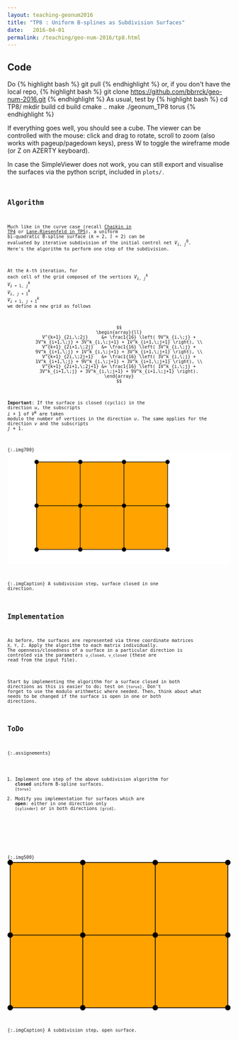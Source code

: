 ```yaml
---
layout: teaching-geonum2016
title: "TP8 : Uniform B-splines as Subdivision Surfaces"
date:   2016-04-01
permalink: /teaching/geo-num-2016/tp8.html
---
```


## Code
Do
{% highlight bash %}
git pull
{% endhighlight %}
or, if you don't have the local repo,
{% highlight bash %}
git clone https://github.com/bbrrck/geo-num-2016.git
{% endhighlight %}
As usual, test by
{% highlight bash %}
cd TP8/
mkdir build
cd build
cmake ..
make
./geonum_TP8 torus
{% endhighlight %}

If everything goes well, you should see a cube. The viewer can be controlled with the mouse: click and drag to rotate, scroll to zoom (also works with pageup/pagedown keys), press W to toggle the wireframe mode (or Z on AZERTY keyboard).

In case the SimpleViewer does not work, you can still export and visualise the surfaces via the python script, included in <code>plots/<code>.

## Algorithm
Much like in the curve case (recall [Chaikin in TP4](tp4.html) or [Lane-Riesenfeld in TP5](tp5.html)),
a uniform bi-quadratic B-spline surface ($k=2,l=2$) can be evaluated by iterative subdivision
of the initial control net $V^0_{i,\;j}$. Here's the algorithm to perform one step of the subdivision.

At the $k$-th iteration, for each cell of the grid composed of the vertices
$V^k_{i,\;j}$
$V^k_{i+1,\;j}$
$V^k_{i,\;j+1}$
$V^k_{i+1,\;j+1}$
we define a new grid as follows

$$
\begin{array}{ll}
 V^{k+1}_{2i,\;2j}     &= \frac1{16} \left( 9V^k_{i,\;j} + 3V^k_{i+1,\;j} + 3V^k_{i,\;j+1} + 1V^k_{i+1,\;j+1} \right), \\
 V^{k+1}_{2i+1,\;2j}   &= \frac1{16} \left( 3V^k_{i,\;j} + 9V^k_{i+1,\;j} + 1V^k_{i,\;j+1} + 3V^k_{i+1,\;j+1} \right), \\ 
 V^{k+1}_{2i,\;2j+1}   &= \frac1{16} \left( 3V^k_{i,\;j} + 1V^k_{i+1,\;j} + 9V^k_{i,\;j+1} + 3V^k_{i+1,\;j+1} \right), \\ 
 V^{k+1}_{2i+1,\;2j+1} &= \frac1{16} \left( 1V^k_{i,\;j} + 3V^k_{i+1,\;j} + 3V^k_{i,\;j+1} + 9V^k_{i+1,\;j+1} \right). 
\end{array}
$$

**Important**: If the surface is closed (cyclic) in the direction $u$, the subscripts $\scriptstyle i+1$ of $V^k$ are taken modulo the number of vertices in the direction $u$. The same applies for the direction $v$ and the subscripts $\scriptstyle j+1$.


{:.img700}
![subdivision](/assets/geo-num-2016/tp8/closed.gif)

{:.imgCaption}
A subdivision step, surface closed in one direction.


## Implementation
As before, the surfaces are represented via three coordinate matrices <code>X, Y, Z</code>. Apply the algorithm to each matrix individually. 
The openness/closedness of a surface in a particular direction is controled via the parameters <code>u_closed, v_closed</code> (these are read from the input file).

Start by implementing the algorithm for a surface closed in both directions as this is easier to do; test on <code>[torus]</code>. Don't forget to use the modulo arithmetic where needed. Then, think about what needs to be changed if the surface is open in one or both directions.


## ToDo

{:.assignements}
1. Implement one step of the above subdivision algorithm for **closed** uniform B-spline surfaces. <code>[torus]</code>
2. Modify you implementation for surfaces which are **open**: either in one direction only <code>[cylinder]</code>
or in both directions <code>[grid]</code>.

<br />

{:.img500}
![subdivision](/assets/geo-num-2016/tp8/open.gif)

{:.imgCaption}
A subdivision step, open surface.
